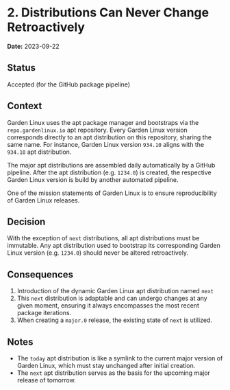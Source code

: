 # 2. Distributions Can Never Change Retroactively

**Date:** 2023-09-22

## Status

Accepted (for the GitHub package pipeline)

## Context

Garden Linux uses the apt package manager and bootstraps via the `repo.gardenlinux.io` apt repository. 
Every Garden Linux version corresponds directly to an apt distribution on this repository, sharing the same name.
For instance, Garden Linux version `934.10` aligns with the `934.10` apt distribution.

The major apt distributions are assembled daily automatically by a GitHub pipeline. 
After the apt distribution (e.g. `1234.0`) is created, the respective Garden Linux version is build by another automated pipeline.

One of the mission statements of Garden Linux is to ensure reproducibility of Garden Linux releases.

## Decision

With the exception of `next` distributions, all apt distributions must be immutable. 
Any apt distribution used to bootstrap its corresponding Garden Linux version (e.g. `1234.0`) should never be altered retroactively.


## Consequences

1. Introduction of the dynamic Garden Linux apt distribution named `next` 
2. This `next` distribution is adaptable and can undergo changes at any given moment, ensuring it always encompasses the most recent package iterations.
3. When creating a `major.0` release, the existing state of `next` is utilized. 

## Notes

- The `today` apt distribution is like a symlink to the current major version of Garden Linux, which must stay unchanged after initial creation.
- The `next` apt distribution serves as the basis for the upcoming major release of tomorrow.